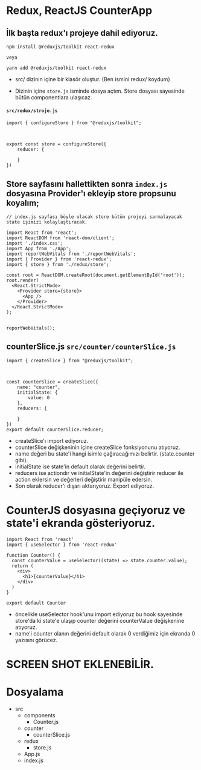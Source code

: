 # Redux, ReactJS CounterApp

## İlk başta redux'ı projeye dahil ediyoruz.

```
npm install @reduxjs/toolkit react-redux

veya

yarn add @reduxjs/toolkit react-redux
```

- src/ dizinin içine bir klasör oluştur. (Ben ismini redux/ koydum)

- Dizinin içine `store.js` isminde dosya açtım. Store dosyası sayesinde bütün componentlara ulaşıcaz.

#### `src/redux/stroje.js`
```
import { configureStore } from "@reduxjs/toolkit";



export const store = configureStore({
    reducer: {
        
    }
}) 
```

## Store sayfasını hallettikten sonra `index.js` dosyasına Provider'ı ekleyip store propsunu koyalım;

```
// index.js sayfası böyle olacak store bütün projeyi sarmalayacak state işimizi kolaylaştıracak.

import React from 'react';
import ReactDOM from 'react-dom/client';
import './index.css';
import App from './App';
import reportWebVitals from './reportWebVitals';
import { Provider } from 'react-redux';
import { store } from './redux/store';

const root = ReactDOM.createRoot(document.getElementById('root'));
root.render(
  <React.StrictMode>
    <Provider store={store}>
      <App />
    </Provider>
  </React.StrictMode>
);


reportWebVitals();
```

## counterSlice.js `src/counter/counterSlice.js`

```
import { createSlice } from "@reduxjs/toolkit";



const counterSlice = createSlice({
    name: "counter",
    initialState: {
        value: 0
    },
    reducers: {
        
    }
})
export default counterSlice.reducer;
```
- createSlice'ı import ediyoruz.
- counterSlice değişkeninin içine createSlice  fonksiyonunu atıyoruz.
- name değeri bu state'i hangi isimle çağıracağımızı belirtir. (state.counter gibi).
- initialState ise state'in default olarak değerini belirtir.
- reducers ise actiondır ve initialState'in değerini değiştirir reducer ile action eklersin ve değerleri değiştirir manipüle edersin.
- Son olarak reducer'ı dışarı aktarıyoruz. Export ediyoruz.

# CounterJS dosyasına geçiyoruz ve state'i ekranda gösteriyoruz.
```
import React from 'react'
import { useSelector } from 'react-redux'

function Counter() {
  const counterValue = useSelector((state) => state.counter.value);
  return (
    <div>
      <h1>{counterValue}</h1>
    </div>
  )
}

export default Counter
```
- öncelikle useSelector hook'unu import ediyoruz bu hook sayesinde store'da ki state'e ulaşıp counter değerini counterValue değişkenine atıyoruz.
- name'i counter olanın değerini default olarak 0 verdiğimiz için ekranda 0 yazısını görücez.
# SCREEN SHOT EKLENEBİLİR.

# Dosyalama

- src
  - components
    - Counter.js
  - counter
    - counterSlice.js
  - redux
    - store.js
  - App.js
  - index.js